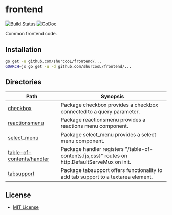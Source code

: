 frontend
========

[![Build Status](https://travis-ci.org/shurcooL/frontend.svg?branch=master)](https://travis-ci.org/shurcooL/frontend) [![GoDoc](https://godoc.org/github.com/shurcooL/frontend?status.svg)](https://godoc.org/github.com/shurcooL/frontend)

Common frontend code.

Installation
------------

```bash
go get -u github.com/shurcooL/frontend/...
GOARCH=js go get -u -d github.com/shurcooL/frontend/...
```

Directories
-----------

| Path                                                                                                  | Synopsis                                                                                        |
|-------------------------------------------------------------------------------------------------------|-------------------------------------------------------------------------------------------------|
| [checkbox](https://godoc.org/github.com/shurcooL/frontend/checkbox)                                   | Package checkbox provides a checkbox connected to a query parameter.                            |
| [reactionsmenu](https://godoc.org/github.com/shurcooL/frontend/reactionsmenu)                         | Package reactionsmenu provides a reactions menu component.                                      |
| [select_menu](https://godoc.org/github.com/shurcooL/frontend/select_menu)                             | Package select_menu provides a select menu component.                                           |
| [table-of-contents/handler](https://godoc.org/github.com/shurcooL/frontend/table-of-contents/handler) | Package handler registers "/table-of-contents.{js,css}" routes on http.DefaultServeMux on init. |
| [tabsupport](https://godoc.org/github.com/shurcooL/frontend/tabsupport)                               | Package tabsupport offers functionality to add tab support to a textarea element.               |

License
-------

-	[MIT License](LICENSE)

